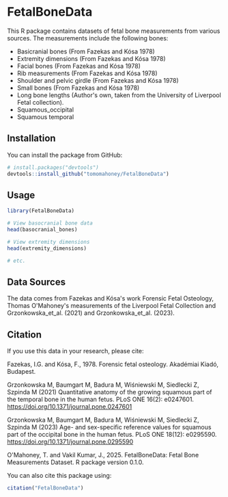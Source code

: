 # FetalBoneData

This R package contains datasets of fetal bone measurements from various sources. The measurements include the following bones:

- Basicranial bones (From Fazekas and Kósa 1978)
- Extremity dimensions (From Fazekas and Kósa 1978)
- Facial bones (From Fazekas and Kósa 1978)
- Rib measurements (From Fazekas and Kósa 1978)
- Shoulder and pelvic girdle (From Fazekas and Kósa 1978)
- Small bones (From Fazekas and Kósa 1978)
- Long bone lengths (Author's own, taken from the University of Liverpool Fetal collection).
- Squamous_occipital
- Squamous temporal

## Installation

You can install the package from GitHub:

```r
# install.packages("devtools")
devtools::install_github("tomomahoney/FetalBoneData")
```

## Usage

```r
library(FetalBoneData)

# View basocranial bone data
head(basocranial_bones)

# View extremity dimensions
head(extremity_dimensions)

# etc.
```

## Data Sources

The data comes from Fazekas and Kósa's work Forensic Fetal Osteology, Thomas O'Mahoney's measurements of the Liverpool Fetal Collection and Grzonkowska_et_al. (2021) and Grzonkowska_et_al. (2023).

## Citation

If you use this data in your research, please cite:

Fazekas, I.G. and Kósa, F., 1978. Forensic fetal osteology. Akadémiai Kiadó, Budapest.

Grzonkowska M, Baumgart M, Badura M, Wiśniewski M, Siedlecki Z, Szpinda M (2021) Quantitative anatomy of the growing squamous part of the temporal bone in the human fetus. PLoS ONE 16(2): e0247601. https://doi.org/10.1371/journal.pone.0247601

Grzonkowska M, Baumgart M, Badura M, Wiśniewski M, Siedlecki Z, Szpinda M (2023) Age- and sex-specific reference values for squamous part of the occipital bone in the human fetus. PLoS ONE 18(12): e0295590. https://doi.org/10.1371/journal.pone.0295590

O'Mahoney, T. and Vakil Kumar, J., 2025. FetalBoneData: Fetal Bone Measurements Dataset. R package version 0.1.0.

You can also cite this package using:
```r
citation("FetalBoneData")
```

